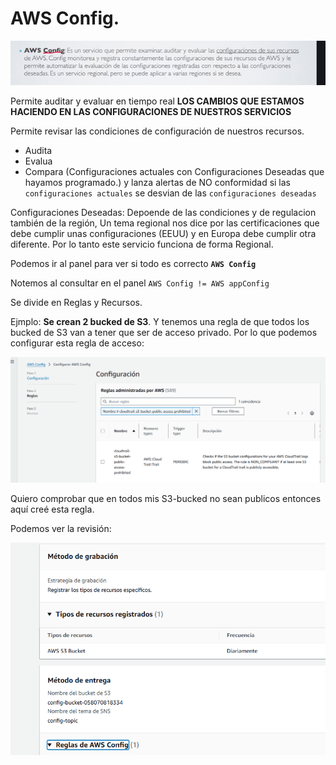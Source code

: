 # AWS Config. 

![alt text](image.png)

Permite auditar y evaluar en tiempo real **LOS CAMBIOS QUE ESTAMOS HACIENDO EN LAS CONFIGURACIONES DE NUESTROS SERVICIOS**

Permite revisar las condiciones de configuración de nuestros recursos.

- Audita 
- Evalua 
- Compara (Configuraciones actuales con Configuraciones Deseadas que hayamos programado.) y lanza alertas de NO conformidad si las ``configuraciones actuales`` se desvian de las ``configuraciones deseadas``

Configuraciones Deseadas: Depoende de las condiciones y de regulacion también de la región, Un tema regional nos dice por las certificaciones que debe cumplir unas configuraciones (EEUU) y en Europa debe cumplir otra diferente. Por lo tanto este servicio funciona de forma Regional. 

Podemos ir al panel para ver si todo es correcto **``AWS Config``**

Notemos al consultar en el panel ``AWS Config != AWS appConfig``

Se divide en Reglas y Recursos. 

Ejmplo: **Se crean 2 bucked de S3**. Y tenemos una regla de que todos los bucked de S3 van a tener que ser de acceso privado. Por lo que podemos configurar esta regla de  acceso: 

![alt text](image-1.png)

Quiero comprobar que en todos mis S3-bucked no sean publicos entonces aquí creé esta regla. 

Podemos ver la revisión: 

![alt text](image-2.png)

